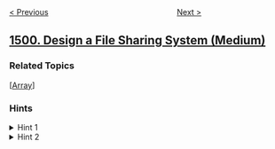 <!--|This file generated by command(leetcode description); DO NOT EDIT.    |-->
<!--+----------------------------------------------------------------------+-->
<!--|@author    openset <openset.wang@gmail.com>                           |-->
<!--|@link      https://github.com/openset                                 |-->
<!--|@home      https://github.com/openset/leetcode                        |-->
<!--+----------------------------------------------------------------------+-->

[< Previous](../max-value-of-equation "Max Value of Equation")
　　　　　　　　　　　　　　　　
[Next >](../countries-you-can-safely-invest-in "Countries You Can Safely Invest In")

## [1500. Design a File Sharing System (Medium)](https://leetcode.com/problems/design-a-file-sharing-system "")



### Related Topics
  [[Array](../../tag/array/README.md)]

### Hints
<details>
<summary>Hint 1</summary>
Try to solve it by keeping for each file chunk, the users who have this chunk.
</details>

<details>
<summary>Hint 2</summary>
Try to solve it by keeping all the users in the system with their owned chunks, and when you request a chunk, check all users for it.
</details>
